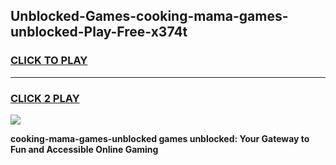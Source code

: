 
## Unblocked-Games-cooking-mama-games-unblocked-Play-Free-x374t
<h3>
<a href="https://premium76.site?title=cooking-mama-games-unblocked&ref=18A">CLICK TO PLAY</a></h3>
<hr>

<h3>
<a href="https://premium76.site?title=cooking-mama-games-unblocked&ref=18A">CLICK 2 PLAY</a>
  
</h3>

<a href="https://premium76.site?title=cooking-mama-games-unblocked&ref=18A"><img src="https://clearcache.store/games.png"></a>


**cooking-mama-games-unblocked games unblocked: Your Gateway to Fun and Accessible Online Gaming**
